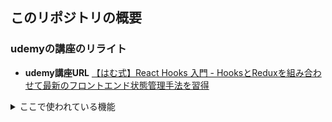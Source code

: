 ## このリポジトリの概要

### udemyの講座のリライト

- **udemy講座URL**
   [【はむ式】React Hooks 入門 - HooksとReduxを組み合わせて最新のフロントエンド状態管理手法を習得](https://www.udemy.com/user/ham-san/)

<details>

<summary>ここで使われている機能</summary>

- React Hooks
   - useState
   - useReducer
   - useContext
   
- Bootstrap
</details>
